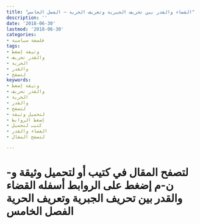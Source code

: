 ```yaml
---
title: "القضاء والقدر بين تحريف الجبرية وتعريف الحرية – الفصل الخامس"
description: ''
date: '2018-06-30'
lastmod: '2018-06-30'
categories:
- فلسفة سياسية
tags:
- وثيقة إضغط
- والقدر تحريف
- الحرية
- والقدر
- لتصفح
keywords:
- وثيقة إضغط
- والقدر تحريف
- الحرية
- والقدر
- لتصفح
- لتحميل وثيقة
- إضغط الروابط
- كتيب لتحميل
- القضاء والقدر
- لتصفح المقال

---
```

# **لتصفح المقال في كتيب أو لتحميل وثيقة و-ن-م إضغط على الروابط أسفله** **القضاء والقدر بين تحريف الجبرية وتعريف الحرية الفصل الخامس**

###